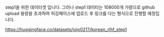 step1을 위한 데이터셋 입니다.
그러나 step1 데이터는 108000개 가량으로 github upload 용량을 초과하여
허깅페이스에 업로드 후 링크를 다는 형식으로 진행할 예정입니다.

https://huggingface.co/datasets/jojo0217/korean_rlhf_step1
